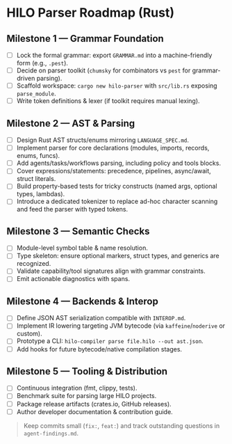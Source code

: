# HILO Parser Roadmap (Rust)

## Milestone 1 — Grammar Foundation
- [ ] Lock the formal grammar: export `GRAMMAR.md` into a machine-friendly form (e.g., `.pest`).
- [ ] Decide on parser toolkit (`chumsky` for combinators vs `pest` for grammar-driven parsing).
- [ ] Scaffold workspace: `cargo new hilo-parser` with `src/lib.rs` exposing `parse_module`.
- [ ] Write token definitions & lexer (if toolkit requires manual lexing).

## Milestone 2 — AST & Parsing
- [ ] Design Rust AST structs/enums mirroring `LANGUAGE_SPEC.md`.
- [ ] Implement parser for core declarations (modules, imports, records, enums, funcs).
- [ ] Add agents/tasks/workflows parsing, including policy and tools blocks.
- [ ] Cover expressions/statements: precedence, pipelines, async/await, struct literals.
- [ ] Build property-based tests for tricky constructs (named args, optional types, lambdas).
- [ ] Introduce a dedicated tokenizer to replace ad-hoc character scanning and feed the parser with typed tokens.

## Milestone 3 — Semantic Checks
- [ ] Module-level symbol table & name resolution.
- [ ] Type skeleton: ensure optional markers, struct types, and generics are recognized.
- [ ] Validate capability/tool signatures align with grammar constraints.
- [ ] Emit actionable diagnostics with spans.

## Milestone 4 — Backends & Interop
- [ ] Define JSON AST serialization compatible with `INTEROP.md`.
- [ ] Implement IR lowering targeting JVM bytecode (via `kaffeine`/`noderive` or custom).
- [ ] Prototype a CLI: `hilo-compiler parse file.hilo --out ast.json`.
- [ ] Add hooks for future bytecode/native compilation stages.

## Milestone 5 — Tooling & Distribution
- [ ] Continuous integration (fmt, clippy, tests).
- [ ] Benchmark suite for parsing large HILO projects.
- [ ] Package release artifacts (crates.io, GitHub releases).
- [ ] Author developer documentation & contribution guide.

> Keep commits small (`fix:`, `feat:`) and track outstanding questions in `agent-findings.md`.
